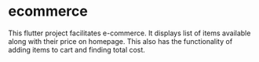 # ecommerce

This flutter project facilitates e-commerce. It displays list of items available along with their price on homepage.
This also has the functionality of adding items to cart and finding total cost.
